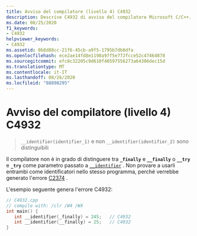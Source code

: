 ```yaml
---
title: Avviso del compilatore (livello 4) C4932
description: Descrive C4932 di avviso del compilatore Microsoft C/C++.
ms.date: 08/25/2020
f1_keywords:
- C4932
helpviewer_keywords:
- C4932
ms.assetid: 0b8d88cc-21f6-45cb-a9f5-1795b7db0dfa
ms.openlocfilehash: ece2ae14fd8e1198a97f5e772fcce52c47464878
ms.sourcegitcommit: efc8c32205c9d610f40597556273a64306dec15d
ms.translationtype: MT
ms.contentlocale: it-IT
ms.lasthandoff: 08/26/2020
ms.locfileid: "88898295"
---
```

# <a name="compiler-warning-level-4-c4932"></a>Avviso del compilatore (livello 4) C4932

> `__identifier(identifier_1)` e non `__identifier(identifier_2)` sono distinguibili

Il compilatore non è in grado di distinguere tra **`_finally`** e **`__finally`** o **`__try`** e **`_try`** come parametro passato a [`__identifier`](../../extensions/identifier-cpp-cli.md) . Non provare a usarli entrambi come identificatori nello stesso programma, perché verrebbe generato l'errore [C2374](../../error-messages/compiler-errors-1/compiler-error-c2374.md) .

L'esempio seguente genera l'errore C4932:

```cpp
// C4932.cpp
// compile with: /clr /W4 /WX
int main() {
   int __identifier(_finally) = 245;   // C4932
   int __identifier(__finally) = 25;   // C4932
}
```

